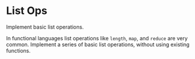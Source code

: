 # List Ops

Implement basic list operations.

In functional languages list operations like `length`, `map`, and
`reduce` are very common. Implement a series of basic list operations,
without using existing functions.

